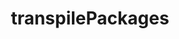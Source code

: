---
title: transpilePackages
description: Automatically transpile and bundle dependencies from local packages (like monorepos) or from external dependencies (`node_modules`).
source: app/api-reference/config/next-config-js/transpilePackages
---